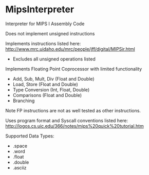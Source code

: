 # MipsInterpreter

Interpreter for MIPS I Assembly Code

Does not implement unsigned instructions

Implements instructions listed here:
<http://www.mrc.uidaho.edu/mrc/people/jff/digital/MIPSir.html>
- Excludes all unsigned operations listed

Implements Floating Point Coprocessor with limited functionality
- Add, Sub, Mult, Div (Float and Double)
- Load, Store (Float and Double)
- Type Conversion (Int, Float, Double)
- Comparisons (Float and Double)
- Branching

Note FP instructions are not as well tested as other instructions.

Uses program format and Syscall conventions listed here:
<http://logos.cs.uic.edu/366/notes/mips%20quick%20tutorial.htm>

Supported Data Types:
- .space
- .word
- .float
- .double
- .asciiz
